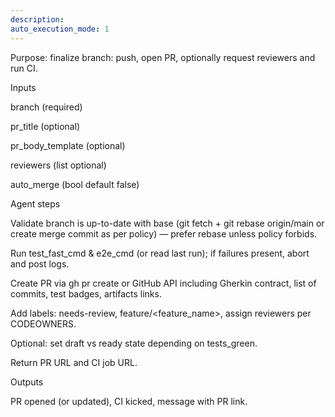```yaml
---
description:
auto_execution_mode: 1
---
```


Purpose: finalize branch: push, open PR, optionally request reviewers and run CI.

Inputs

branch (required)

pr_title (optional)

pr_body_template (optional)

reviewers (list optional)

auto_merge (bool default false)

Agent steps

Validate branch is up-to-date with base (git fetch + git rebase origin/main or create merge commit as per policy) — prefer rebase unless policy forbids.

Run test_fast_cmd & e2e_cmd (or read last run); if failures present, abort and post logs.

Create PR via gh pr create or GitHub API including Gherkin contract, list of commits, test badges, artifacts links.

Add labels: needs-review, feature/<feature_name>, assign reviewers per CODEOWNERS.

Optional: set draft vs ready state depending on tests_green.

Return PR URL and CI job URL.

Outputs

PR opened (or updated), CI kicked, message with PR link.
